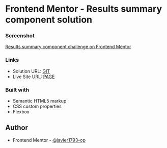 # Frontend Mentor - Results summary component solution

### Screenshot

[Results summary component challenge on Frontend Mentor](./assets/images/Screenshot.png)


### Links

- Solution URL: [GIT](https://github.com/javier1793-op/results-summary-component)
- Live Site URL: [PAGE](https://javier1793-op.github.io/results-summary-component/)

### Built with

- Semantic HTML5 markup
- CSS custom properties
- Flexbox


## Author

- Frontend Mentor - [@javier1793-op](https://www.frontendmentor.io/profile/javier1793-op)



